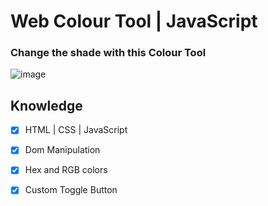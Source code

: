# Web Colour Tool | JavaScript 

### **Change the shade with this Colour Tool**

![image](https://i.imgur.com/qJqNWXk.png)


## Knowledge

- [x] HTML | CSS | JavaScript
- [x] Dom Manipulation
- [x] Hex and RGB colors
- [x] Custom Toggle Button


